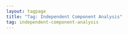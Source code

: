 ```yaml
---
layout: tagpage
title: "Tag: Independent Component Analysis"
tag: independent-component-analysis
---
```

